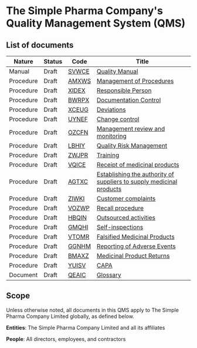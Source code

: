 # The Simple Pharma Company's Quality Management System (QMS)

## List of documents

Nature      | Status  |   Code |   Title
--------    | ----  |-----------|-------
Manual | Draft | [SVWCE] | [Quality Manual][SVWCE]
Procedure | Draft | [AMXWS] | [Management of Procedures][AMXWS]
Procedure | Draft |[XIDEX] | [Responsible Person][XIDEX]
Procedure | Draft |[BWRPX] | [Documentation Control][BWRPX]
Procedure | Draft |[XCEUG] | [Deviations][XCEUG]
Procedure | Draft |[UYNEF] | [Change control][UYNEF]
Procedure | Draft |[OZCFN] | [Management review and monitoring][OZCFN]
Procedure | Draft |[LBHIY] | [Quality Risk Management][LBHIY]
Procedure | Draft | [ZWJPR] | [Training][ZWJPR]
Procedure | Draft |[VQICE] | [Receipt of medicinal products][VQICE]
Procedure | Draft |[AGTXC] | [Establishing the authority of suppliers to supply medicinal products][AGTXC]
Procedure | Draft |[ZIWKI] | [Customer complaints][ZIWKI]
Procedure | Draft |[VOZWP] | [Recall procedure][VOZWP]
Procedure | Draft | [HBQIN] | [Outsourced activities][HBQIN]
Procedure | Draft |[GMQHI] | [Self-inspections][GMQHI]
Procedure | Draft | [VTOMR] | [Falsified Medicinal Products][VTOMR]
Procedure | Draft |[GGNHM] | [Reporting of Adverse Events][GGNHM]
Procedure | Draft | [BMAXZ] | [Medicinal Product Returns][BMAXZ]
Procedure | Draft |[YUISV] | [CAPA][YUISV]
Document | Draft |[QEAIC] | [Glossary][QEAIC]

## Scope

Unless otherwise noted, all documents in this QMS apply to The Simple Pharma Company Limited globally, as defined below.

**Entities**: The Simple Pharma Company Limited and all its affiliates

**People**: All directors, employees, and contractors

[AMXWS]: /procedures/Procedure_GDP_AMXWS_Management_of_Procedures.md
[XIDEX]: /procedures/Procedure_XIDEX_Responsible_Person.md
[BWRPX]: /procedures/Procedure_GDP_BWRPX_Documentation_Control.md
[XCEUG]: /procedures/Procedure_XCEUG_Deviations.md
[UYNEF]: /procedures/Procedure_UYNEF_Change_control.md
[OZCFN]: /procedures/Procedure_OZCFN_Management_review_and_monitoring.md
[LBHIY]: /procedures/Procedure_LBHIY_Quality_Risk_Management.md
[ZWJPR]: /procedures/Procedure_ZWJPR_Training.md
[VQICE]: /procedures/Procedure_VQICE_Receipt_of_medicinal_products.md
[AGTXC]: /procedures/Procedure_AGTXC_Establishing_the_authority_of_suppliers_to_supply_medicinal_products.md
[ZIWKI]: /procedures/Procedure_ZIWKI_Customer_complaints.md
[VOZWP]: /procedures/Procedure_VOZWP_Recall_procedure.md
[HBQIN]: /procedures/Procedure_HBQIN_Outsourced_activities.md
[GMQHI]: /procedures/Procedure_GMQHI_Self-inspections.md
[VTOMR]: /procedures/Procedure_VTOMR_Falsified_Medicinal_Products.md
[GGNHM]: /procedures/Procedure_GGNHM_Reporting_of_Adverse_Events.md
[BMAXZ]: /procedures/Procedure_BMAXZ_Medicinal_Product_Returns.md
[YUISV]: /procedures/Procedure_YUISV_CAPA.md
[QEAIC]: /procedures/Document_QEAIC_Glossary.md
[SVWCE]: /documents/Manual_SVWCE_Quality_Manual.md
